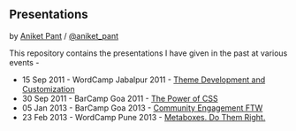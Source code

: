 ## Presentations

by [Aniket Pant](http://aniketpant.com) / [@aniket_pant](http://twitter.com/aniket_pant)

This repository contains the presentations I have given in the past at various events -

 * 15 Sep 2011 - WordCamp Jabalpur 2011 - [Theme Development and Customization](http://aniketpant.com/speaking/wordcamp-jabalpur-2011)
 * 30 Sep 2011 - BarCamp Goa 2011 - [The Power of CSS](http://aniketpant.com/speaking/barcamp-goa-2011)
 * 05 Jan 2013 - BarCamp Goa 2013 - [Community Engagement FTW](http://aniketpant.com/speaking/barcamp-goa-2013)
 * 23 Feb 2013 - WordCamp Pune 2013 - [Metaboxes. Do Them Right.](http://aniketpant.com/speaking/wordcamp-pune-2013)